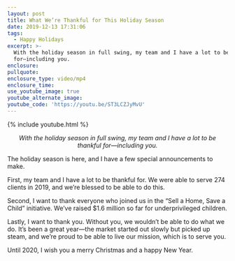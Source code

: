 ```yaml
---
layout: post
title: What We’re Thankful for This Holiday Season
date: 2019-12-13 17:31:06
tags:
  - Happy Holidays
excerpt: >-
  With the holiday season in full swing, my team and I have a lot to be thankful
  for—including you.
enclosure:
pullquote:
enclosure_type: video/mp4
enclosure_time:
use_youtube_image: true
youtube_alternate_image:
youtube_code: 'https://youtu.be/ST3LCZJyMvU'
---
```


{% include youtube.html %}

<p style="text-align: center;"><em>With the holiday season in full swing, my team and I have a lot to be thankful for—including you.</em></p>

The holiday season is here, and I have a few special announcements to make.

First, my team and I have a lot to be thankful for. We were able to serve 274 clients in 2019, and we’re blessed to be able to do this.

Second, I want to thank everyone who joined us in the “Sell a Home, Save a Child” initiative. We’ve raised $1.6 million so far for underprivileged children.

Lastly, I want to thank you. Without you, we wouldn’t be able to do what we do. It’s been a great year—the market started out slowly but picked up steam, and we’re proud to be able to live our mission, which is to serve you.

Until 2020, I wish you a merry Christmas and a happy New Year.